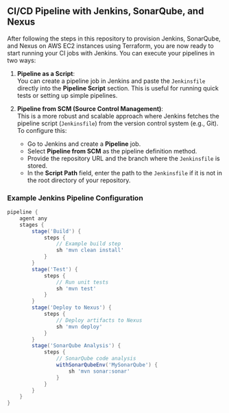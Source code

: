 ## CI/CD Pipeline with Jenkins, SonarQube, and Nexus

After following the steps in this repository to provision Jenkins, SonarQube, and Nexus on AWS EC2 instances using Terraform, you are now ready to start running your CI jobs with Jenkins. You can execute your pipelines in two ways:

1. **Pipeline as a Script**:  
   You can create a pipeline job in Jenkins and paste the `Jenkinsfile` directly into the **Pipeline Script** section. This is useful for running quick tests or setting up simple pipelines.

2. **Pipeline from SCM (Source Control Management)**:  
   This is a more robust and scalable approach where Jenkins fetches the pipeline script (`Jenkinsfile`) from the version control system (e.g., Git).  
   To configure this:
   - Go to Jenkins and create a **Pipeline** job.
   - Select **Pipeline from SCM** as the pipeline definition method.
   - Provide the repository URL and the branch where the `Jenkinsfile` is stored.
   - In the **Script Path** field, enter the path to the `Jenkinsfile` if it is not in the root directory of your repository.

### Example Jenkins Pipeline Configuration

```groovy
pipeline {
    agent any
    stages {
        stage('Build') {
            steps {
                // Example build step
                sh 'mvn clean install'
            }
        }
        stage('Test') {
            steps {
                // Run unit tests
                sh 'mvn test'
            }
        }
        stage('Deploy to Nexus') {
            steps {
                // Deploy artifacts to Nexus
                sh 'mvn deploy'
            }
        }
        stage('SonarQube Analysis') {
            steps {
                // SonarQube code analysis
                withSonarQubeEnv('MySonarQube') {
                    sh 'mvn sonar:sonar'
                }
            }
        }
    }
}
